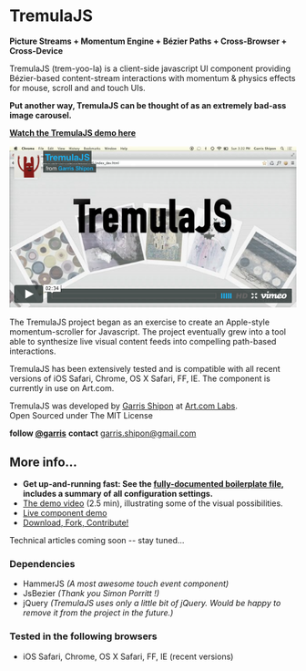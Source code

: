 # TremulaJS

**Picture Streams + Momentum Engine + Bézier Paths + Cross-Browser + Cross-Device**  

TremulaJS (trem-yoo-la) is a client-side javascript UI component providing Bézier-based content-stream interactions with momentum & physics effects for mouse, scroll and and touch UIs. 

**Put another way, TremulaJS can be thought of as an extremely bad-ass image carousel.**  

**[Watch the TremulaJS demo here](https://vimeo.com/99481197)**  

![Smaller icon](docs/vimeo.png)


The TremulaJS project began as an exercise to create an Apple-style momentum-scroller for Javascript. The project eventually grew into a tool able to synthesize live visual content feeds into compelling path-based interactions.

TremulaJS has been extensively tested and is compatible with all recent versions of iOS Safari, Chrome, OS X Safari, FF, IE. The component is currently in use on Art.com.

TremulaJS was developed by [Garris Shipon](http://garriss.wordpress.com/) at [Art.com Labs](http://art.com/).  
Open Sourced under The MIT License

**follow [@garris](https://twitter.com/garris)** 
**contact** <garris.shipon@gmail.com>

## More info...

- **Get up-and-running fast: See the [fully-documented boilerplate file](http://garris.github.io/TremulaJS/boilerplate/), includes a summary of all configuration settings.**
- [The demo video](https://vimeo.com/99481197) (2.5 min), illustrating some of the visual possibilities.
- [Live component demo](http://garris.github.com/TremulaJS)
- [Download, Fork, Contribute!](https://github.com/garris/TremulaJS.git)

Technical articles coming soon -- stay tuned...


### Dependencies

- HammerJS *(A most awesome touch event component)*
- JsBezier *(Thank you Simon Porritt !)*
- jQuery *(TremulaJS uses only a little bit of jQuery. Would be happy to remove it from the project in the future.)*

### Tested in the following browsers

- iOS Safari, Chrome, OS X Safari, FF, IE (recent versions) 




